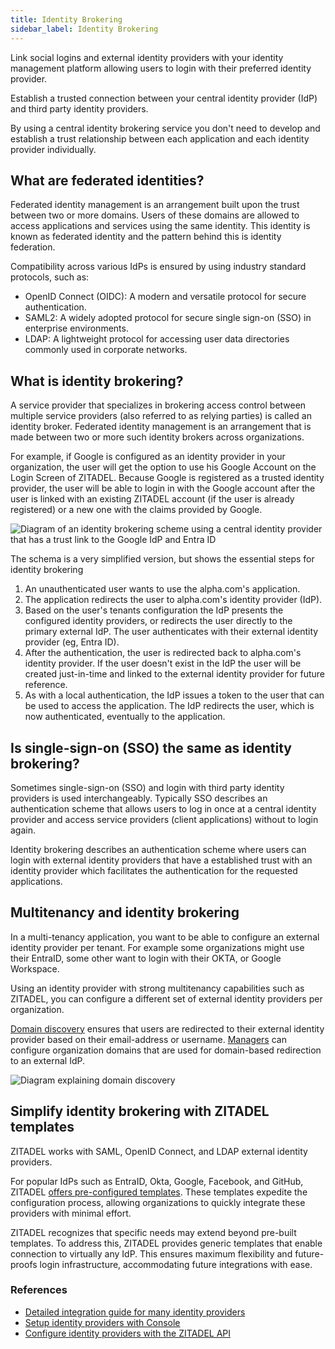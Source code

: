 ```yaml
---
title: Identity Brokering
sidebar_label: Identity Brokering
---
```


Link social logins and external identity providers with your identity management platform allowing users to login with their preferred identity provider.

Establish a trusted connection between your central identity provider (IdP) and third party identity providers.

By using a central identity brokering service you don't need to develop and establish a trust relationship between each application and each identity provider individually.

## What are federated identities?

Federated identity management is an arrangement built upon the trust between two or more domains. Users of these domains are allowed to access applications and services using the same identity.
This identity is known as federated identity and the pattern behind this is identity federation.

Compatibility across various IdPs is ensured by using industry standard protocols, such as: 

* OpenID Connect (OIDC): A modern and versatile protocol for secure authentication.
* SAML2: A widely adopted protocol for secure single sign-on (SSO) in enterprise environments.
* LDAP: A lightweight protocol for accessing user data directories commonly used in corporate networks.

## What is identity brokering?

A service provider that specializes in brokering access control between multiple service providers (also referred to as relying parties) is called an identity broker.
Federated identity management is an arrangement that is made between two or more such identity brokers across organizations.

For example, if Google is configured as an identity provider in your organization, the user will get the option to use his Google Account on the Login Screen of ZITADEL.
Because Google is registered as a trusted identity provider, the user will be able to login in with the Google account after the user is linked with an existing ZITADEL account (if the user is already registered) or a new one with the claims provided by Google.

![Diagram of an identity brokering scheme using a central identity provider that has a trust link to the Google IdP and Entra ID](/img/concepts/features/identity-brokering.png)

The schema is a very simplified version, but shows the essential steps for identity brokering

1. An unauthenticated user wants to use the alpha.com's application.
2. The application redirects the user to alpha.com's identity provider (IdP).
3. Based on the user's tenants configuration the IdP presents the configured identity providers, or redirects the user directly to the primary external IdP. The user authenticates with their external identity provider (eg, Entra ID).
4. After the authentication, the user is redirected back to alpha.com's identity provider. If the user doesn't exist in the IdP the user will be created just-in-time and linked to the external identity provider for future reference.
5. As with a local authentication, the IdP issues a token to the user that can be used to access the application. The IdP redirects the user, which is now authenticated, eventually to the application.

## Is single-sign-on (SSO) the same as identity brokering?

Sometimes single-sign-on (SSO) and login with third party identity providers is used interchangeably.
Typically SSO describes an authentication scheme that allows users to log in once at a central identity provider and access service providers (client applications) without to login again.

Identity brokering describes an authentication scheme where users can login with external identity providers that have a established trust with an identity provider which facilitates the authentication for the requested applications.

## Multitenancy and identity brokering

In a multi-tenancy application, you want to be able to configure an external identity provider per tenant.
For example some organizations might use their EntraID, some other want to login with their OKTA, or Google Workspace.

Using an identity provider with strong multitenancy capabilities such as ZITADEL, you can configure a different set of external identity providers per organization.

[Domain discovery](/docs/guides/solution-scenarios/domain-discovery) ensures that users are redirected to their external identity provider based on their email-address or username.
[Managers](../structure/managers) can configure organization domains that are used for domain-based redirection to an external IdP.

![Diagram explaining domain discovery](/img/concepts/features/domain-discovery.png)

## Simplify identity brokering with ZITADEL templates

ZITADEL works with SAML, OpenID Connect, and LDAP external identity providers.

For popular IdPs such as EntraID, Okta, Google, Facebook, and GitHub, ZITADEL [offers pre-configured templates](/docs/guides/integrate/identity-providers/introduction).
These templates expedite the configuration process, allowing organizations to quickly integrate these providers with minimal effort.

ZITADEL recognizes that specific needs may extend beyond pre-built templates.
To address this, ZITADEL provides generic templates that enable connection to virtually any IdP.  This ensures maximum flexibility and future-proofs login infrastructure, accommodating future integrations with ease.

### References

* [Detailed integration guide for many identity providers](/guides/integrate/identity-providers/introduction)
* [Setup identity providers with Console](/guides/manage/console/default-settings#identity-providers)
* [Configure identity providers with the ZITADEL API](/docs/category/apis/resources/mgmt/identity-providers)
